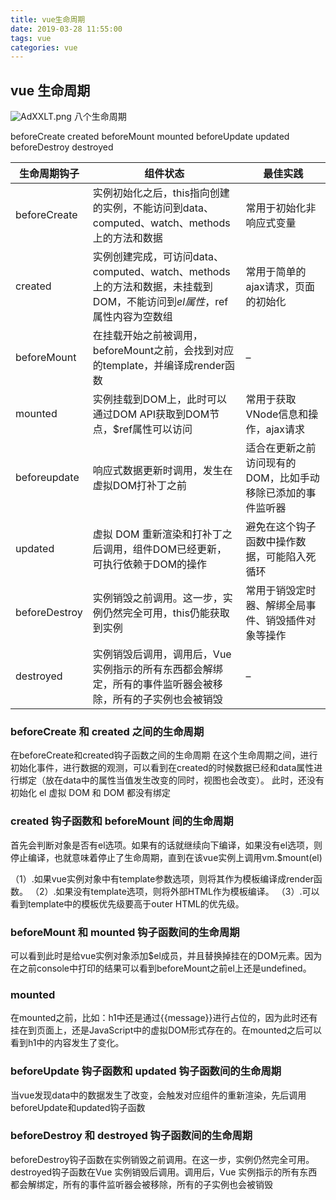 ```yaml
---
title: vue生命周期
date: 2019-03-28 11:55:00
tags: vue
categories: vue
---
```


## vue 生命周期
<img src="https://s2.ax1x.com/2019/03/28/AdXXLT.png" alt="AdXXLT.png" border="0" />
<!--more-->
八个生命周期

beforeCreate
created
beforeMount
mounted
beforeUpdate
updated
beforeDestroy
destroyed

生命周期钩子 | 组件状态 | 最佳实践  
-|-|-
beforeCreate | 实例初始化之后，this指向创建的实例，不能访问到data、computed、watch、methods上的方法和数据 | 常用于初始化非响应式变量 |
created | 实例创建完成，可访问data、computed、watch、methods上的方法和数据，未挂载到DOM，不能访问到$el属性，$ref属性内容为空数组 | 常用于简单的ajax请求，页面的初始化 |
beforeMount | 在挂载开始之前被调用，beforeMount之前，会找到对应的template，并编译成render函数 | – |
mounted | 实例挂载到DOM上，此时可以通过DOM API获取到DOM节点，$ref属性可以访问 | 常用于获取VNode信息和操作，ajax请求 |
beforeupdate | 响应式数据更新时调用，发生在虚拟DOM打补丁之前 | 适合在更新之前访问现有的DOM，比如手动移除已添加的事件监听器 |
updated | 虚拟 DOM 重新渲染和打补丁之后调用，组件DOM已经更新，可执行依赖于DOM的操作 | 避免在这个钩子函数中操作数据，可能陷入死循环 |
beforeDestroy | 实例销毁之前调用。这一步，实例仍然完全可用，this仍能获取到实例 | 常用于销毁定时器、解绑全局事件、销毁插件对象等操作 |
destroyed | 实例销毁后调用，调用后，Vue 实例指示的所有东西都会解绑定，所有的事件监听器会被移除，所有的子实例也会被销毁 | – |


### beforeCreate 和 created 之间的生命周期

在beforeCreate和created钩子函数之间的生命周期
在这个生命周期之间，进行初始化事件，进行数据的观测，可以看到在created的时候数据已经和data属性进行绑定（放在data中的属性当值发生改变的同时，视图也会改变）。
此时，还没有初始化 el 虚拟 DOM 和 DOM 都没有绑定

### created 钩子函数和 beforeMount 间的生命周期

首先会判断对象是否有el选项。如果有的话就继续向下编译，如果没有el选项，则停止编译，也就意味着停止了生命周期，直到在该vue实例上调用vm.$mount(el)

（1）.如果vue实例对象中有template参数选项，则将其作为模板编译成render函数。
（2）.如果没有template选项，则将外部HTML作为模板编译。
（3）.可以看到template中的模板优先级要高于outer HTML的优先级。

### beforeMount 和 mounted 钩子函数间的生命周期

可以看到此时是给vue实例对象添加$el成员，并且替换掉挂在的DOM元素。因为在之前console中打印的结果可以看到beforeMount之前el上还是undefined。

### mounted

在mounted之前，比如：h1中还是通过{{message}}进行占位的，因为此时还有挂在到页面上，还是JavaScript中的虚拟DOM形式存在的。在mounted之后可以看到h1中的内容发生了变化。

### beforeUpdate 钩子函数和 updated 钩子函数间的生命周期

当vue发现data中的数据发生了改变，会触发对应组件的重新渲染，先后调用beforeUpdate和updated钩子函数

### beforeDestroy 和 destroyed 钩子函数间的生命周期

beforeDestroy钩子函数在实例销毁之前调用。在这一步，实例仍然完全可用。
destroyed钩子函数在Vue 实例销毁后调用。调用后，Vue 实例指示的所有东西都会解绑定，所有的事件监听器会被移除，所有的子实例也会被销毁